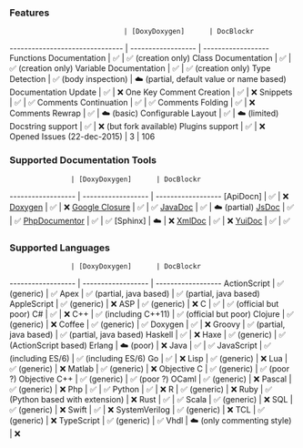 
### Features

                                | [DoxyDoxygen]      | DocBlockr
------------------------------- | ------------------ | ------------------
Functions Documentation         | :white_check_mark: | :white_check_mark: (creation only)
Class Documentation             | :white_check_mark: | :white_check_mark: (creation only)
Variable Documentation          | :white_check_mark: | :white_check_mark: (creation only)
Type Detection                  | :white_check_mark: (body inspection) | :cloud: (partial, default value or name based)
Documentation Update            | :white_check_mark: | :x:
One Key Comment Creation        | :white_check_mark: | :x:
Snippets                        | :white_check_mark: | :white_check_mark:
Comments Continuation           | :white_check_mark: | :white_check_mark:
Comments Folding                | :white_check_mark: | :x:
Comments Rewrap                 | :white_check_mark: | :cloud: (basic)
Configurable Layout             | :white_check_mark: | :cloud: (limited)
Docstring support               | :white_check_mark: | :x: (but fork available)
Plugins support                 | :white_check_mark: | :x:
Opened Issues (22-dec-2015)     | 3                  | 106


### Supported Documentation Tools

                   | [DoxyDoxygen]      | DocBlockr
------------------ | ------------------ | ------------------
[ApiDocn]          | :white_check_mark: | :x:
[Doxygen]          | :white_check_mark: | :x:
[Google Closure]   | :white_check_mark: | :white_check_mark: 
[JavaDoc]          | :white_check_mark: | :cloud: (partial)
[JsDoc]            | :white_check_mark: | :white_check_mark: 
[PhpDocumentor]    | :white_check_mark: | :white_check_mark: 
[Sphinx]           | :cloud:            | :x: 
[XmlDoc]           | :white_check_mark: | :x:
[YuiDoc]           | :white_check_mark: | :white_check_mark: 


### Supported Languages

                   | [DoxyDoxygen]      | DocBlockr
------------------ | ------------------ | ------------------
ActionScript       | :white_check_mark: (generic) | :white_check_mark:
Apex               | :white_check_mark: (partial, java based) | :white_check_mark: (partial, java based)
AppleScript        | :white_check_mark: (generic) | :x:
ASP                | :white_check_mark: (generic) | :x:
C                  | :white_check_mark: | :white_check_mark: (official but poor)
C#                 | :white_check_mark: | :x:
C++                | :white_check_mark: (including C++11) | :white_check_mark: (official but poor)
Clojure            | :white_check_mark: (generic) | :x:
Coffee             | :white_check_mark: (generic) | :white_check_mark:
Doxygen            | :white_check_mark: | :x:
Groovy             | :white_check_mark: (partial, java based) | :white_check_mark: (partial, java based)
Haskell            | :white_check_mark: | :x:
Haxe               | :white_check_mark: (generic) | :white_check_mark: (ActionScript based)
Erlang             | :cloud: (poor) | :x:
Java               | :white_check_mark: | :white_check_mark:
JavaScript         | :white_check_mark: (including ES/6) | :white_check_mark: (including ES/6)
Go                 | :white_check_mark: | :x:
Lisp               | :white_check_mark: (generic) | :x:
Lua                | :white_check_mark: (generic) | :x:
Matlab             | :white_check_mark: (generic) | :x:
Objective C        | :white_check_mark: (generic) | :white_check_mark: (poor ?)
Objective C++      | :white_check_mark: (generic) | :white_check_mark: (poor ?)
OCaml              | :white_check_mark: (generic) | :x:
Pascal             | :white_check_mark: (generic) | :x:
Php                | :white_check_mark: | :white_check_mark:
Python             | :white_check_mark: | :x:
R                  | :white_check_mark: (generic) | :x:
Ruby               | :white_check_mark: (Python based with extension) | :x:
Rust               | :white_check_mark: | :white_check_mark:
Scala              | :white_check_mark: (generic) | :x:
SQL                | :white_check_mark: (generic) | :x:
Swift              | :white_check_mark: | :x:
SystemVerilog      | :white_check_mark: (generic) | :x:
TCL                | :white_check_mark: (generic) | :x:
TypeScript         | :white_check_mark: (generic) | :white_check_mark:
Vhdl               | :cloud: (only commenting style) | :x:

[DoxyDoxygen]: https://github.com/20Tauri/DoxyDoxygen
[Doxygen]: http://www.stack.nl/~dimitri/doxygen/
[Google Closure]: https://developers.google.com/closure/compiler/
[JavaDoc]: http://docs.oracle.com/javase/7/docs/technotes/tools/windows/javadoc.html
[JsDoc]: http://usejsdoc.org
[PhpDocumentor]: http://www.phpdoc.org/docs/latest/index.html
[XmlDoc]: http://www.ecma-international.org/publications/standards/Ecma-334.htm
[YuiDoc]: http://yui.github.io/yuidoc
